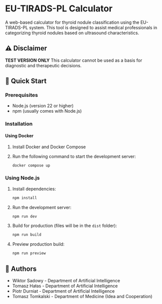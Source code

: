 # EU-TIRADS-PL Calculator

A web-based calculator for thyroid nodule classification using the EU-TIRADS-PL system. This tool is designed to assist medical professionals in categorizing thyroid nodules based on ultrasound characteristics.

## ⚠️ Disclaimer

**TEST VERSION ONLY**
This calculator cannot be used as a basis for diagnostic and therapeutic decisions.

## 🚀 Quick Start

### Prerequisites

-   Node.js (version 22 or higher)
-   npm (usually comes with Node.js)

### Installation

#### Using Docker

1. Install Docker and Docker Compose

2. Run the following command to start the development server:

    ```bash
    docker compose up
    ```

### Using Node.js

1. Install dependencies:

    ```bash
    npm install
    ```

2. Run the development server:

    ```bash
    npm run dev
    ```

3. Build for production (files will be in the `dist` folder):

    ```bash
    npm run build
    ```

4. Preview production build:

    ```bash
    npm run preview
    ```

## 👥 Authors

-   Wiktor Sadowy - Department of Artificial Intelligence
-   Tomasz Hałas - Department of Artificial Intelligence
-   Piotr Durniat - Department of Artificial Intelligence
-   Tomasz Tomkalski - Department of Medicine (Idea and Cooperation)
